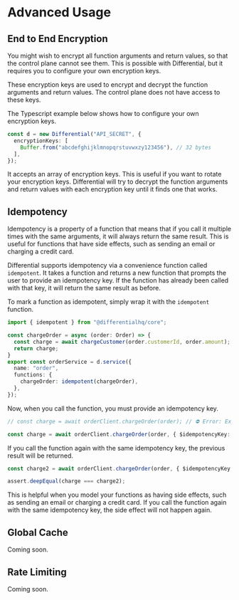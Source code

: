 # Advanced Usage

## End to End Encryption

You might wish to encrypt all function arguments and return values, so that the control plane cannot see them. This is possible with Differential, but it requires you to configure your own encryption keys.

These encryption keys are used to encrypt and decrypt the function arguments and return values. The control plane does not have access to these keys.

The Typescript example below shows how to configure your own encryption keys.

```typescript
const d = new Differential("API_SECRET", {
  encryptionKeys: [
    Buffer.from("abcdefghijklmnopqrstuvwxzy123456"), // 32 bytes
  ],
});
```

It accepts an array of encryption keys. This is useful if you want to rotate your encryption keys. Differential will try to decrypt the function arguments and return values with each encryption key until it finds one that works.

## Idempotency

Idempotency is a property of a function that means that if you call it multiple times with the same arguments, it will always return the same result. This is useful for functions that have side effects, such as sending an email or charging a credit card.

Differential supports idempotency via a convenience function called `idempotent`. It takes a function and returns a new function that prompts the user to provide an idempotency key. If the function has already been called with that key, it will return the same result as before.

To mark a function as idempotent, simply wrap it with the `idempotent` function.

```typescript
import { idempotent } from "@differentialhq/core";

const chargeOrder = async (order: Order) => {
  const charge = await chargeCustomer(order.customerId, order.amount);
  return charge;
}
export const orderService = d.service({
  name: "order",
  functions: {
    chargeOrder: idempotent(chargeOrder),
  },
});
```

Now, when you call the function, you must provide an idempotency key.

```typescript
// const charge = await orderClient.chargeOrder(order); // ⛔️ Error: Expected 2 arguments, but got 1.

const charge = await orderClient.chargeOrder(order, { $idempotencyKey: order.id });
```

If you call the function again with the same idempotency key, the previous result will be returned.

```typescript
const charge2 = await orderClient.chargeOrder(order, { $idempotencyKey: order.id });

assert.deepEqual(charge === charge2);
```

This is helpful when you model your functions as having side effects, such as sending an email or charging a credit card. If you call the function again with the same idempotency key, the side effect will not happen again.

## Global Cache

Coming soon.

## Rate Limiting

Coming soon.